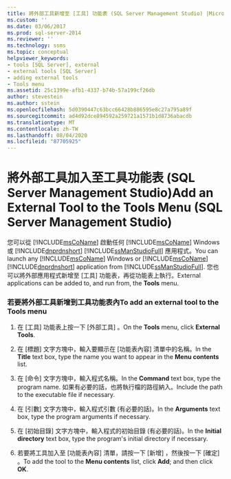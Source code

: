 ```yaml
---
title: 將外部工具新增至 [工具] 功能表 (SQL Server Management Studio) |Microsoft Docs
ms.custom: ''
ms.date: 03/06/2017
ms.prod: sql-server-2014
ms.reviewer: ''
ms.technology: ssms
ms.topic: conceptual
helpviewer_keywords:
- tools [SQL Server], external
- external tools [SQL Server]
- adding external tools
- Tools menu
ms.assetid: 25c1399e-afb1-4337-b74b-57a199cf26db
author: stevestein
ms.author: sstein
ms.openlocfilehash: 5d0390447c63bcc66428b886595e8c27a795a89f
ms.sourcegitcommit: ad4d92dce894592a259721a1571b1d8736abacdb
ms.translationtype: MT
ms.contentlocale: zh-TW
ms.lasthandoff: 08/04/2020
ms.locfileid: "87705925"
---
```

# <a name="add-an-external-tool-to-the-tools-menu-sql-server-management-studio"></a><span data-ttu-id="4bb27-102">將外部工具加入至工具功能表 (SQL Server Management Studio)</span><span class="sxs-lookup"><span data-stu-id="4bb27-102">Add an External Tool to the Tools Menu (SQL Server Management Studio)</span></span>
  <span data-ttu-id="4bb27-103">您可以從 [!INCLUDE[msCoName](../includes/msconame-md.md)] 啟動任何 [!INCLUDE[msCoName](../includes/msconame-md.md)] Windows 或 [!INCLUDE[dnprdnshort](../includes/dnprdnshort-md.md)] [!INCLUDE[ssManStudioFull](../includes/ssmanstudiofull-md.md)] 應用程式。</span><span class="sxs-lookup"><span data-stu-id="4bb27-103">You can launch any [!INCLUDE[msCoName](../includes/msconame-md.md)] Windows or [!INCLUDE[msCoName](../includes/msconame-md.md)] [!INCLUDE[dnprdnshort](../includes/dnprdnshort-md.md)] application from [!INCLUDE[ssManStudioFull](../includes/ssmanstudiofull-md.md)].</span></span> <span data-ttu-id="4bb27-104">您也可以將外部應用程式新增至 [工具]  功能表，再從功能表上執行。</span><span class="sxs-lookup"><span data-stu-id="4bb27-104">External applications can be added to, and run from, the **Tools** menu.</span></span>  
  
### <a name="to-add-an-external-tool-to-the-tools-menu"></a><span data-ttu-id="4bb27-105">若要將外部工具新增到工具功能表內</span><span class="sxs-lookup"><span data-stu-id="4bb27-105">To add an external tool to the Tools menu</span></span>  
  
1.  <span data-ttu-id="4bb27-106">在 [工具]  功能表上按一下 [外部工具]  。</span><span class="sxs-lookup"><span data-stu-id="4bb27-106">On the **Tools** menu, click **External Tools**.</span></span>  
  
2.  <span data-ttu-id="4bb27-107">在 [標題]  文字方塊中，輸入要顯示在 [功能表內容]  清單中的名稱。</span><span class="sxs-lookup"><span data-stu-id="4bb27-107">In the **Title** text box, type the name you want to appear in the **Menu contents** list.</span></span>  
  
3.  <span data-ttu-id="4bb27-108">在 [命令]  文字方塊中，輸入程式名稱。</span><span class="sxs-lookup"><span data-stu-id="4bb27-108">In the **Command** text box, type the program name.</span></span> <span data-ttu-id="4bb27-109">如果有必要的話，也將執行檔的路徑納入。</span><span class="sxs-lookup"><span data-stu-id="4bb27-109">Include the path to the executable file if necessary.</span></span>  
  
4.  <span data-ttu-id="4bb27-110">在 [引數]  文字方塊中，輸入程式引數 (有必要的話)。</span><span class="sxs-lookup"><span data-stu-id="4bb27-110">In the **Arguments** text box, type the program arguments if necessary.</span></span>  
  
5.  <span data-ttu-id="4bb27-111">在 [初始目錄]  文字方塊中，輸入程式的初始目錄 (有必要的話)。</span><span class="sxs-lookup"><span data-stu-id="4bb27-111">In the **Initial directory** text box, type the program's initial directory if necessary.</span></span>  
  
6.  <span data-ttu-id="4bb27-112">若要將工具加入至 [功能表內容]  清單，請按一下 [新增]  ，然後按一下 [確定]  。</span><span class="sxs-lookup"><span data-stu-id="4bb27-112">To add the tool to the **Menu contents** list, click **Add**; and then click **OK**.</span></span>  
  
  
